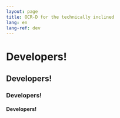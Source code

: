 ```yaml
---
layout: page
title: OCR-D for the technically inclined
lang: en
lang-ref: dev
---
```


# Developers!
## Developers!
### Developers!
#### Developers!
